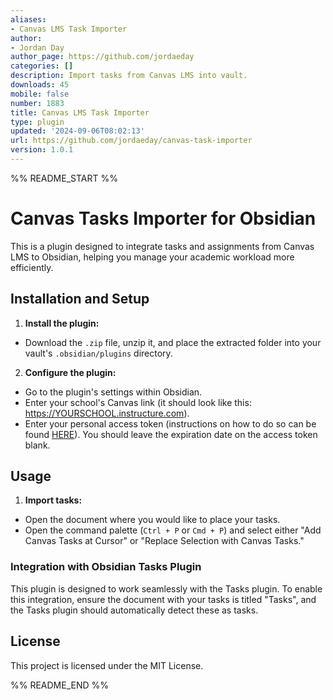 ```yaml
---
aliases:
- Canvas LMS Task Importer
author:
- Jordan Day
author_page: https://github.com/jordaeday
categories: []
description: Import tasks from Canvas LMS into vault.
downloads: 45
mobile: false
number: 1883
title: Canvas LMS Task Importer
type: plugin
updated: '2024-09-06T08:02:13'
url: https://github.com/jordaeday/canvas-task-importer
version: 1.0.1
---
```


%% README_START %%

# Canvas Tasks Importer for Obsidian

This is a plugin designed to integrate tasks and assignments from Canvas LMS to Obsidian, helping you manage your academic workload more efficiently.

## Installation and Setup

1. **Install the plugin:**
  - Download the `.zip` file, unzip it, and place the extracted folder into your vault's `.obsidian/plugins` directory.
2. **Configure the plugin:**
  - Go to the plugin's settings within Obsidian.
  - Enter your school's Canvas link (it should look like this: https://YOURSCHOOL.instructure.com).
  - Enter your personal access token (instructions on how to do so can be found [HERE](https://community.canvaslms.com/t5/Student-Guide/How-do-I-manage-API-access-tokens-as-a-student/ta-p/273)). You should leave the expiration date on the access token blank.


## Usage

1. **Import tasks:**
  - Open the document where you would like to place your tasks.
  - Open the command palette (`Ctrl + P` or `Cmd + P`) and select either "Add Canvas Tasks at Cursor" or "Replace Selection with Canvas Tasks."

### Integration with Obsidian Tasks Plugin

 This plugin is designed to work seamlessly with the Tasks plugin. To enable this integration, ensure the document with your tasks is titled "Tasks", and the Tasks plugin should automatically detect these as tasks.

## License

This project is licensed under the MIT License.

%% README_END %%